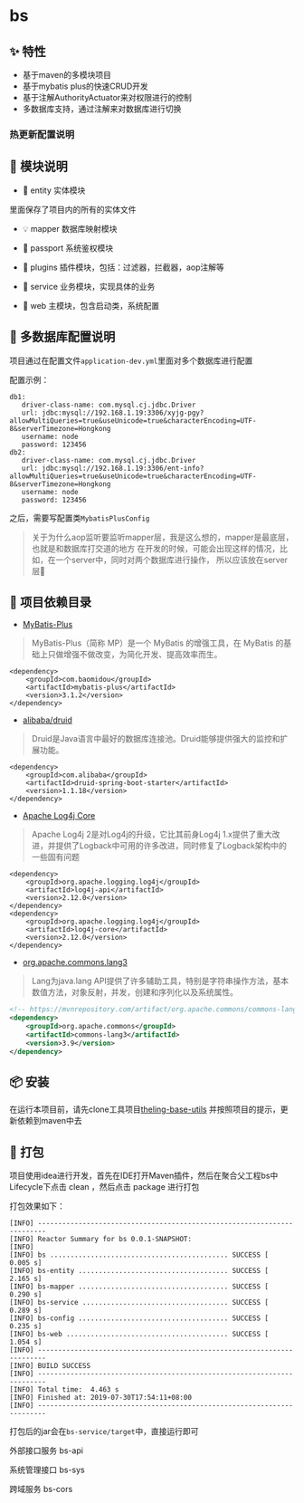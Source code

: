 # bs

## ✨ 特性
- 基于maven的多模块项目
- 基于mybatis plus的快速CRUD开发
- 基于注解AuthorityActuator来对权限进行的控制
- 多数据库支持，通过注解来对数据库进行切换

### 热更新配置说明

## 🎉 模块说明

- 🔢 entity 实体模块

里面保存了项目内的所有的实体文件

- 💡 mapper 数据库映射模块

- 📜 passport 系统鉴权模块

- 💎 plugins 插件模块，包括：过滤器，拦截器，aop注解等

- 📐 service 业务模块，实现具体的业务

- 🚀 web 主模块，包含启动类，系统配置

## 	🤖 多数据库配置说明

项目通过在配置文件`application-dev.yml`里面对多个数据库进行配置

配置示例：

```
db1:
   driver-class-name: com.mysql.cj.jdbc.Driver
   url: jdbc:mysql://192.168.1.19:3306/xyjg-pgy?allowMultiQueries=true&useUnicode=true&characterEncoding=UTF-8&serverTimezone=Hongkong
   username: node
   password: 123456
db2:
   driver-class-name: com.mysql.cj.jdbc.Driver
   url: jdbc:mysql://192.168.1.19:3306/ent-info?allowMultiQueries=true&useUnicode=true&characterEncoding=UTF-8&serverTimezone=Hongkong
   username: node
   password: 123456
```

之后，需要写配置类`MybatisPlusConfig`

>关于为什么aop监听要监听mapper层，我是这么想的，mapper是最底层，也就是和数据库打交道的地方
>在开发的时候，可能会出现这样的情况，比如，在一个server中，同时对两个数据库进行操作，
>所以应该放在server层🤝

## 📢 项目依赖目录

- [MyBatis-Plus](https://mp.baomidou.com/)

> MyBatis-Plus（简称 MP）是一个 MyBatis 的增强工具，在 MyBatis 的基础上只做增强不做改变，为简化开发、提高效率而生。

```
<dependency>
    <groupId>com.baomidou</groupId>
    <artifactId>mybatis-plus</artifactId>
    <version>3.1.2</version>
</dependency>
```

- [alibaba/druid](https://github.com/alibaba/druid)

> Druid是Java语言中最好的数据库连接池。Druid能够提供强大的监控和扩展功能。

```
<dependency>
    <groupId>com.alibaba</groupId>
    <artifactId>druid-spring-boot-starter</artifactId>
    <version>1.1.18</version>
</dependency>
```

- [Apache Log4j Core](http://logging.apache.org/log4j/2.x/index.html)

> Apache Log4j 2是对Log4j的升级，它比其前身Log4j 1.x提供了重大改进，并提供了Logback中可用的许多改进，同时修复了Logback架构中的一些固有问题

```
<dependency>
    <groupId>org.apache.logging.log4j</groupId>
    <artifactId>log4j-api</artifactId>
    <version>2.12.0</version>
</dependency>
<dependency>
    <groupId>org.apache.logging.log4j</groupId>
    <artifactId>log4j-core</artifactId>
    <version>2.12.0</version>
</dependency>
```

- [org.apache.commons.lang3](http://commons.apache.org/proper/commons-lang/)

> Lang为java.lang API提供了许多辅助工具，特别是字符串操作方法，基本数值方法，对象反射，并发，创建和序列化以及系统属性。

```xml
<!-- https://mvnrepository.com/artifact/org.apache.commons/commons-lang3 -->
<dependency>
    <groupId>org.apache.commons</groupId>
    <artifactId>commons-lang3</artifactId>
    <version>3.9</version>
</dependency>

```

## 📦 安装

在运行本项目前，请先clone工具项目[theling-base-utils](http://39.104.104.207/summary/theling-base-utils.git)
并按照项目的提示，更新依赖到maven中去

## 🔨 打包

项目使用idea进行开发，首先在IDE打开Maven插件，然后在聚合父工程bs中Lifecycle下点击 clean ，然后点击 package 进行打包

打包效果如下：
```shell
[INFO] ------------------------------------------------------------------------
[INFO] Reactor Summary for bs 0.0.1-SNAPSHOT:
[INFO] 
[INFO] bs ............................................ SUCCESS [  0.005 s]
[INFO] bs-entity ..................................... SUCCESS [  2.165 s]
[INFO] bs-mapper ..................................... SUCCESS [  0.290 s]
[INFO] bs-service .................................... SUCCESS [  0.289 s]
[INFO] bs-config ..................................... SUCCESS [  0.235 s]
[INFO] bs-web ........................................ SUCCESS [  1.054 s]
[INFO] ------------------------------------------------------------------------
[INFO] BUILD SUCCESS
[INFO] ------------------------------------------------------------------------
[INFO] Total time:  4.463 s
[INFO] Finished at: 2019-07-30T17:54:11+08:00
[INFO] ------------------------------------------------------------------------
```

打包后的jar会在`bs-service/target`中，直接运行即可


外部接口服务 bs-api

系统管理接口 bs-sys

跨域服务 bs-cors